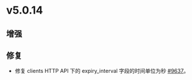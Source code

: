 # v5.0.14

## 增强

## 修复

- 修复 clients HTTP API 下的 expiry_interval 字段的时间单位为秒 [#9637](https://github.com/emqx/emqx/pull/9637)。

